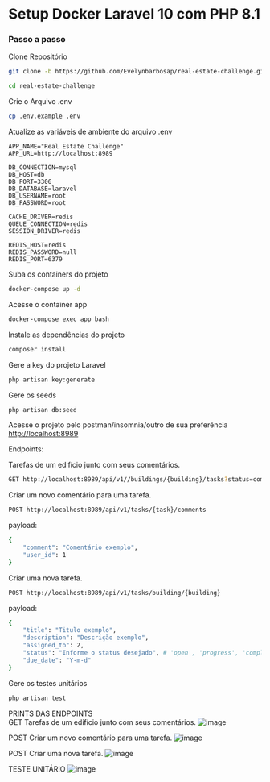 
# Setup Docker Laravel 10 com PHP 8.1

### Passo a passo
Clone Repositório
```sh
git clone -b https://github.com/Evelynbarbosap/real-estate-challenge.git
```
```sh
cd real-estate-challenge
```

Crie o Arquivo .env
```sh
cp .env.example .env
```


Atualize as variáveis de ambiente do arquivo .env
```dosini
APP_NAME="Real Estate Challenge"
APP_URL=http://localhost:8989

DB_CONNECTION=mysql
DB_HOST=db
DB_PORT=3306
DB_DATABASE=laravel
DB_USERNAME=root
DB_PASSWORD=root

CACHE_DRIVER=redis
QUEUE_CONNECTION=redis
SESSION_DRIVER=redis

REDIS_HOST=redis
REDIS_PASSWORD=null
REDIS_PORT=6379
```


Suba os containers do projeto
```sh
docker-compose up -d
```


Acesse o container app
```sh
docker-compose exec app bash
```


Instale as dependências do projeto
```sh
composer install
```


Gere a key do projeto Laravel
```sh
php artisan key:generate
```


Gere os seeds
```sh
php artisan db:seed
```


Acesse o projeto pelo postman/insomnia/outro de sua preferência
[http://localhost:8989](http://localhost:8989)


Endpoints:

Tarefas de um edifício junto com seus comentários.
```sh
GET http://localhost:8989/api/v1//buildings/{building}/tasks?status=completed  # /api/tasks?assigned_to=1  ||  /api/tasks?start_date=2024-01-01&end_date=2024-06-20 || ?status=completed
```

Criar um novo comentário para uma tarefa.
```sh
POST http://localhost:8989/api/v1/tasks/{task}/comments
```
payload: 
```sh 
{
    "comment": "Comentário exemplo",
    "user_id": 1
}
```

Criar uma nova tarefa.
```sh
POST http://localhost:8989/api/v1/tasks/building/{building}
```

payload: 
```sh 
{
    "title": "Titulo exemplo",
    "description": "Descrição exemplo",
    "assigned_to": 2,
    "status": "Informe o status desejado", # 'open', 'progress', 'completed', 'rejected'
    "due_date": "Y-m-d"
}

```


Gere os testes unitários
```sh
php artisan test
```


PRINTS DAS ENDPOINTS<br>
GET Tarefas de um edifício junto com seus comentários.
![image](https://github.com/Evelynbarbosap/real-estate-challenge/assets/38754479/74877a22-e510-4b20-8950-d9d970943e91)

POST Criar um novo comentário para uma tarefa.
![image](https://github.com/Evelynbarbosap/real-estate-challenge/assets/38754479/483f38e1-804b-462e-a4c5-1d2ffc2c6cc2)

POST Criar uma nova tarefa.
![image](https://github.com/Evelynbarbosap/real-estate-challenge/assets/38754479/a594f80d-3716-46e1-aee0-a4922455c104)

TESTE UNITÁRIO
![image](https://github.com/Evelynbarbosap/real-estate-challenge/assets/38754479/0ff622c5-59d4-410f-bfdc-46448ba18e0a)



